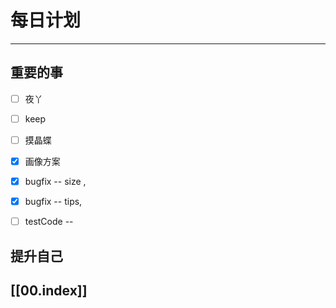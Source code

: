 
# 每日计划
---
## 重要的事

- [ ]    夜丫
- [ ]   keep
- [ ]  摸晶蝶
- [x]  画像方案
- [x] bugfix -- size , 
- [x] bugfix -- tips, 
- [ ] testCode --



## 提升自己

  



## [[00.index]]










